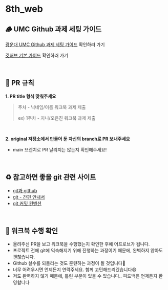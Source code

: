# 8th_web

## 🪵 UMC Github 과제 세팅 가이드
[광운대 UMC Github 과제 세팅 가이드](https://www.notion.so/UMC-Github-1b29768e77fe808b8f6beb1fde5a2731?pvs=4) 확인하러 가기

[깃허브 기본 가이드](https://www.notion.so/makeus-challenge/Github-aaa7f52c9fa64656b4e4ea02de51a0a9?pvs=4) 확인하러 가기

<br>

## 🥨 PR 규칙

**1. PR title 형식 맞춰주세요**
  > 주차 - 닉네임/이름 워크북 과제 제출
  > 
  > ex) 1주차 - 지니/오은진 워크북 과제 제출

<br>

**2. original 저장소에서 만들어 둔 자신의 branch로 PR 보내주세요**
  - main 브랜치로 PR 날리지는 않는지 확인해주세요!

<br>

## ♻️ 참고하면 좋을 git 관련 사이트
- [git과 github](https://www.inflearn.com/course/git-and-github)
- [git - 간편 안내서](https://rogerdudler.github.io/git-guide/index.ko.html)
- [git 커밋 컨벤션](https://overcome-the-limits.tistory.com/entry/%ED%98%91%EC%97%85-%ED%98%91%EC%97%85%EC%9D%84-%EC%9C%84%ED%95%9C-%EA%B8%B0%EB%B3%B8%EC%A0%81%EC%9D%B8-git-%EC%BB%A4%EB%B0%8B%EC%BB%A8%EB%B2%A4%EC%85%98-%EC%84%A4%EC%A0%95%ED%95%98%EA%B8%B0)

<br>

## 📘 워크북 수행 확인
- 올려주신 PR을 보고 워크북을 수행했는지 확인한 후에 어프로브가 됩니다.
- 프로젝트 전에 git에 익숙해지기 위해 진행하는 과정이기 때문에, 완벽하지 않아도 괜찮습니다.
- Github 실수를 되돌리는 것도 훈련하는 과정이 될 것입니다💪
- 너무 어려우시면 언제든지 연락주세요. 함께 고민해드리겠습니다😄
- 저도 완벽하지 않기 때문에, 틀린 부분이 있을 수 있습니다.. 피드백은 언제든지 환영합니다
